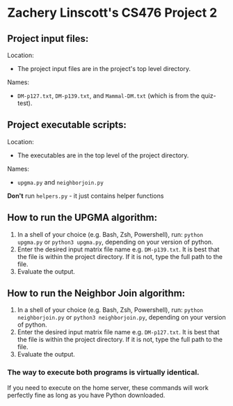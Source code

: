 # Zachery Linscott's CS476 Project 2

## Project input files:

Location:
- The project input files are in the project's top level directory.

Names:
- `DM-p127.txt`, `DM-p139.txt`, and `Mammal-DM.txt` (which is from the quiz-test).

## Project executable scripts:

Location: 
- The executables are in the top level of the project directory.

Names:
- `upgma.py` and `neighborjoin.py`

**Don't** run `helpers.py` - it just contains helper functions

## How to run the UPGMA algorithm:

1. In a shell of your choice (e.g. Bash, Zsh, Powershell), run: `python upgma.py` or `python3 upgma.py`, depending on your version of python.
2. Enter the desired input matrix file name e.g. `DM-p139.txt`. It is best that the file is within the project directory. If it is not, type the full path to the file.
3. Evaluate the output.

## How to run the Neighbor Join algorithm:
1. In a shell of your choice (e.g. Bash, Zsh, Powershell), run: `python neighborjoin.py` or `python3 neighborjoin.py`, depending on your version of python.
2. Enter the desired input matrix file name e.g. `DM-p127.txt`. It is best that the file is within the project directory. If it is not, type the full path to the file.
3. Evaluate the output.



### The way to execute both programs is virtually identical.

If you need to execute on the home server, these commands will work perfectly fine as long as you have Python downloaded.